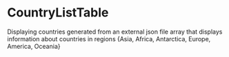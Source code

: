 # CountryListTable
Displaying countries generated from an external json file array that displays information about countries in regions {Asia, Africa, Antarctica, Europe, America, Oceania}

